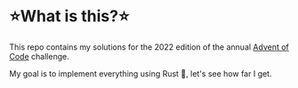 # ⭐What is this?⭐

This repo contains my solutions for the 2022 edition of the annual [Advent of
Code](https://adventofcode.com/2022) challenge.

My goal is to implement everything using Rust 🦀, let's see how far I get.
